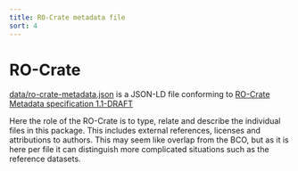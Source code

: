 ```yaml
---
title: RO-Crate metadata file
sort: 4
---
```


# RO-Crate

[data/ro-crate-metadata.json](data/ro-crate-metadata.json) is a JSON-LD file conforming to [RO-Crate Metadata specification 1.1-DRAFT](https://www.researchobject.org/ro-crate/1.1-DRAFT/)

Here the role of the RO-Crate is to type, relate and describe the individual files in this package. This includes external references, licenses and attributions to authors. This may seem like overlap from the BCO, but as it is here per file it can distinguish more complicated situations such as the reference datasets.